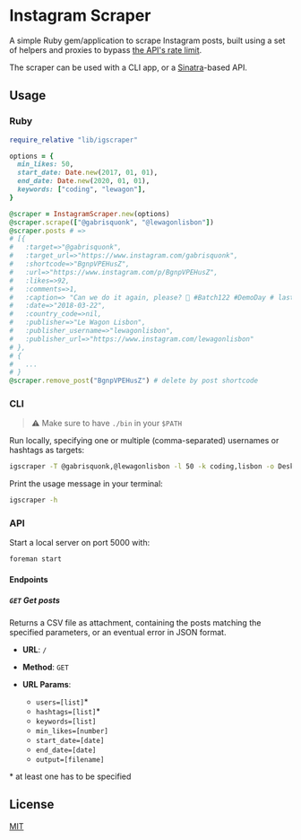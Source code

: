 # Instagram Scraper

A simple Ruby gem/application to scrape Instagram posts, built using a set of helpers and proxies to bypass [the API's rate limit](https://developers.facebook.com/docs/instagram-api/overview/#rate-limiting/).

The scraper can be used with <!-- TODO: a Ruby gem, -->a CLI app, or a [Sinatra](http://sinatrarb.com/)-based API.

## Usage

### Ruby

<!-- Install the gem with `gem install igscraper`. -->

```ruby
require_relative "lib/igscraper"

options = {
  min_likes: 50,
  start_date: Date.new(2017, 01, 01),
  end_date: Date.new(2020, 01, 01),
  keywords: ["coding", "lewagon"],
}

@scraper = InstagramScraper.new(options)
@scraper.scrape(["@gabrisquonk", "@lewagonlisbon"])
@scraper.posts # =>
# [{
#   :target=>"@gabrisquonk",
#   :target_url=>"https://www.instagram.com/gabrisquonk",
#   :shortcode=>"BgnpVPEHusZ",
#   :url=>"https://www.instagram.com/p/BgnpVPEHusZ",
#   :likes=>92,
#   :comments=>1,
#   :caption=> "Can we do it again, please? 🙏 #Batch122 #DemoDay # last Friday 🎤 🙌⚡️ One of the most theatrical shows # to ever be put on at Le Wagon.  This batched rocked it # #literally 🤘 Congrats you wonderful humans, you # 😘👏😆 Check out www.lewagon.com/demoday/122 to see # the live recording 📺💥 . . .  #learntocode # #changeyourlife #batch122 #startupportugal #lisbon # #lisboa #startups #ruby #rubyonrails #fullstack # #fullstackdeveloper #codeschool #entrepreneurs # #startuplife #codebootcamp #codingbootcamp #coding # #hiit #learning #erasmusforadults",
#   :date=>"2018-03-22",
#   :country_code=>nil,
#   :publisher=>"Le Wagon Lisbon",
#   :publisher_username=>"lewagonlisbon",
#   :publisher_url=>"https://www.instagram.com/lewagonlisbon"
# },
# {
#   ...
# }
@scraper.remove_post("BgnpVPEHusZ") # delete by post shortcode
```

### CLI

> ⚠️ Make sure to have `./bin` in your `$PATH`

Run locally, specifying one or multiple (comma-separated) usernames or hashtags as targets:

```sh
igscraper -T @gabrisquonk,@lewagonlisbon -l 50 -k coding,lisbon -o Desktop/data.csv
```

Print the usage message in your terminal:

```sh
igscraper -h
```

### API

Start a local server on port 5000 with:

```sh
foreman start
```

#### Endpoints

##### `GET` Get posts

Returns a CSV file as attachment, containing the posts matching the specified parameters, or an eventual error in JSON format.

- **URL**: `/`

- **Method**: `GET`

- **URL Params**:

  - `users=[list]`\*
  - `hashtags=[list]`\*
  - `keywords=[list]`
  - `min_likes=[number]`
  - `start_date=[date]`
  - `end_date=[date]`
  - `output=[filename]`

\* at least one has to be specified

## License

[MIT](https://gabrielecanepa.mit-license.org)

